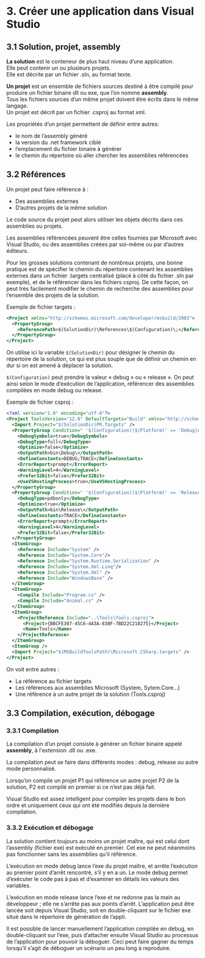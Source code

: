 # 3. Créer une application dans Visual Studio

## 3.1 Solution, projet, assembly

**La solution** est le conteneur de plus haut niveau d’une application.  
Elle peut contenir un ou plusieurs projets.  
Elle est décrite par un fichier .sln, au format texte.

**Un projet** est un ensemble de fichiers sources destiné à être compilé
pour produire un fichier binaire dll ou exe, que l’on nomme
**assembly**.  
Tous les fichiers sources d’un même projet doivent être écrits dans le même langage.  
Un projet est décrit par un fichier .csproj au format xml.

Les propriétés d’un projet permettent de définir entre autres:  
- le nom de l’assembly généré
- la version du .net framework ciblé
- l’emplacement du fichier binaire à générer
- le chemin du répertoire où aller chercher les assemblies référencées

## 3.2 Références

Un projet peut faire référence à :

-  Des assemblies externes
-  D’autres projets de la même solution

Le code source du projet peut alors utiliser les objets décrits dans ces
assemblies ou projets.

Les assemblies référencées peuvent être celles fournies par Microsoft
avec Visual Studio, ou des assemblies créées par soi-même ou par
d’autres éditeurs.

Pour les grosses solutions contenant de nombreux projets, une bonne
pratique est de spécifier le chemin du répertoire contenant les
assemblies externes dans un fichier .targets centralisé (placé à côté du
fichier .sln par exemple), et de le référencer dans les fichiers csproj.
De cette façon, on peut très facilement modifier le chemin de recherche
des assemblies pour l’ensemble des projets de la solution.

Exemple de fichier targets :
```xml
<Project xmlns="http://schemas.microsoft.com/developer/msbuild/2003">
  <PropertyGroup>
    <ReferencePath>$(SolutionDir)\References\$(Configuration)\;</ReferencePath>
  </PropertyGroup>
</Project>
```

On utilise ici la variable `$(SolutionDir)` pour désigner le chemin du
répertoire de la solution, ce qui est plus souple que de définir un
chemin en dur si on est amené à déplacer la solution.

`$(Configuration)` peut prendre la valeur « debug » ou « release ». On
peut ainsi selon le mode d’exécution de l’application, référencer des
assemblies compilées en mode debug ou release.

Exemple de fichier csproj :

```xml
<?xml version="1.0" encoding="utf-8"?>
<Project ToolsVersion="12.0" DefaultTargets="Build" xmlns="http://schemas.microsoft.com/developer/msbuild/2003">
  <Import Project="$(SolutionDir)PR.Targets" />
  <PropertyGroup Condition=" '$(Configuration)|$(Platform)' == 'Debug|AnyCPU' ">
    <DebugSymbols>true</DebugSymbols>
    <DebugType>full</DebugType>
    <Optimize>false</Optimize>
    <OutputPath>bin\Debug\</OutputPath>
    <DefineConstants>DEBUG;TRACE</DefineConstants>
    <ErrorReport>prompt</ErrorReport>
    <WarningLevel>4</WarningLevel>
    <Prefer32Bit>false</Prefer32Bit>
    <UseVSHostingProcess>true</UseVSHostingProcess>
  </PropertyGroup>
  <PropertyGroup Condition=" '$(Configuration)|$(Platform)' == 'Release|AnyCPU' ">
    <DebugType>pdbonly</DebugType>
    <Optimize>true</Optimize>
    <OutputPath>bin\Release\</OutputPath>
    <DefineConstants>TRACE</DefineConstants>
    <ErrorReport>prompt</ErrorReport>
    <WarningLevel>4</WarningLevel>
    <Prefer32Bit>false</Prefer32Bit>
  </PropertyGroup>
  <ItemGroup>
    <Reference Include="System" />
    <Reference Include="System.Core"/>
    <Reference Include="System.Runtime.Serialization" />
    <Reference Include="System.Xml.Linq"/>
    <Reference Include="System.Xml" />
    <Reference Include="WindowsBase" />
  </ItemGroup>
  <ItemGroup>
    <Compile Include="Program.cs" />
    <Compile Include="Animal.cs" />
  </ItemGroup>
  <ItemGroup>
    <ProjectReference Include="..\Tools\Tools.csproj">
      <Project>{BBCFE307-45C6-4A3A-830F-7BD22C218275}</Project>
      <Name>Tools</Name>
    </ProjectReference>
  </ItemGroup>
  <ItemGroup />
  <Import Project="$(MSBuildToolsPath)\Microsoft.CSharp.targets" />
</Project>
```

On voit entre autres :

-  La référence au fichier targets
-  Les références aux assemblies Microsoft (System, Sytem.Core…)
-  Une référence à un autre projet de la solution (Tools.csproj)

## 3.3 Compilation, exécution, débogage

### 3.3.1 Compilation

La compilation d’un projet consiste à générer un fichier binaire
appelé **assembly**, à l'extension .dll ou .exe.

La compilation peut se faire dans différents modes : debug, release ou
autre mode personnalisé.

Lorsqu’on compile un projet P1 qui référence un autre projet P2 de la
solution, P2 est compilé en premier si ce n’est pas déjà fait.

Visual Studio est assez intelligent pour compiler les projets dans le
bon ordre et uniquement ceux qui ont été modifiés depuis la dernière
compilation.

### 3.3.2 Exécution et débogage

La solution contient toujours au moins un projet maître, qui est celui
dont l’assembly (fichier exe) est exécuté en premier. Cet exe ne peut
néanmoins pas fonctionner sans les assemblies qu’il référence.

L’exécution en mode debug lance l’exe du projet maître, et arrête
l’exécution au premier point d’arrêt rencontré, s’il y en a un. Le mode
debug permet d’exécuter le code pas à pas et d’examiner en détails les
valeurs des variables.

L’exécution en mode release lance l’exe et ne redonne pas la main au
développeur ; elle ne s’arrête pas aux points d’arrêt. L’application
peut être lancée soit depuis Visual Studio, soit en double-cliquant sur
le fichier exe situé dans le répertoire de génération de l’appli.

Il est possible de lancer manuellement l’application compilée en debug,
en double-cliquant sur l’exe, puis d’attacher ensuite Visual Studio au
processus de l’application pour pouvoir la déboguer. Ceci peut faire
gagner du temps lorsqu’il s’agit de déboguer un scénario un peu long à
reproduire.
